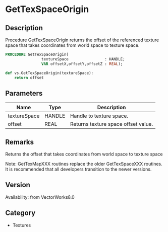 # GetTexSpaceOrigin

## Description
Procedure GetTexSpaceOrigin returns the offset of the referenced texture space that takes coordinates from world space to texture space.

```pascal
PROCEDURE GetTexSpaceOrigin(
				textureSpace                : HANDLE;
				VAR offsetX,offsetY,offsetZ : REAL);
```

```python
def vs.GetTexSpaceOrigin(textureSpace):
    return offset
```

## Parameters
|Name|Type|Description|
|---|---|---|
|textureSpace|HANDLE|Handle to texture space.|
|offset|REAL|Returns texture space offset value.|

## Remarks
Returns the offset that takes coordinates from world space to texture space

Note: GetTexMapXXX routines replace the older GetTexSpaceXXX routines.  It is recommended that all developers transition to the newer versions.

## Version
Availability: from VectorWorks8.0

## Category
* Textures

